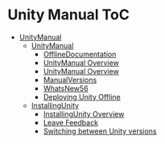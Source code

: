 Unity Manual ToC
================
 - [UnityManual]()
	 - [UnityManual]()
		 - [OfflineDocumentation](OfflineDocumentation.md)
		 - [UnityManual Overview](UnityManual.md)
		 - [UnityManual Overview](UnityManual_1.md)
		 - [ManualVersions](ManualVersions.md)
		 - [WhatsNew56](WhatsNew56.md)
		 - [Deploying Unity Offline](DeployingUnityOffline.md)
	 - [InstallingUnity]()
		 - [InstallingUnity Overview](InstallingUnity.md)
		 - [Leave Feedback](LeaveFeedback.md)
		 - [Switching between Unity versions](SwitchingDocumentationVersions.md)

